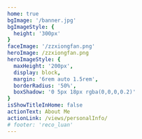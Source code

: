 ```yaml
---
home: true
bgImage: '/banner.jpg'
bgImageStyle: {
  height: '300px'
}
faceImage: '/zzxiongfan.png'
heroImage: /zzxiongfan.png
heroImageStyle: {
  maxHeight: '200px',
  display: block,
  margin: '6rem auto 1.5rem',
  borderRadius: '50%',
  boxShadow: '0 5px 18px rgba(0,0,0,0.2)'
}
isShowTitleInHome: false
actionText: About Me
actionLink: /views/personalInfo/
# footer: 'reco_luan'
---
```

